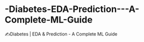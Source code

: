# -Diabetes-EDA-Prediction---A-Complete-ML-Guide
✍Diabetes | EDA &amp; Prediction - A Complete ML Guide
